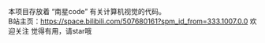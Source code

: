 本项目存放着 “南星code” 有关计算机视觉的代码。  
B站主页：https://space.bilibili.com/507680161?spm_id_from=333.1007.0.0 欢迎关注
觉得有用，请star哦
